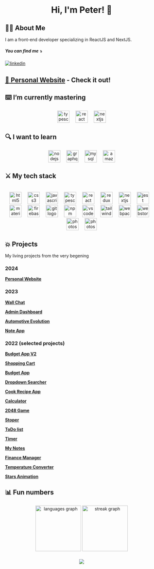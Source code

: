 
 <h1 align="center">Hi, I'm Peter! 👋</h1>


## 👨‍🚀 About Me
I am a front-end developer specializing in ReactJS and NextJS.

<h5>You can find me ⤵️</h5> <a href="https://www.linkedin.com/in/piotr-matlak/" target="_blank">
<img src=https://img.shields.io/badge/linkedin-%231E77B5.svg?&style=for-the-badge&logo=linkedin&logoColor=white alt=linkedin style="margin-bottom: 5px;" />
</a> 

## [**🚀 Personal Website**](https://github.com/p6te/Chat-app) - Check it out!

<h2 align="left">⌨️ I’m currently mastering</h2>

###

<div align="center">
  <img src="https://cdn.jsdelivr.net/gh/devicons/devicon/icons/typescript/typescript-original.svg" height="40" alt="typescript logo"  />
  <img width="12" />
  <img src="https://cdn.jsdelivr.net/gh/devicons/devicon/icons/react/react-original.svg" height="40" alt="react logo"  />
  <img width="12" />
  <img src="https://cdn.jsdelivr.net/gh/devicons/devicon/icons/nextjs/nextjs-original.svg" height="40" alt="nextjs logo"  />
</div>

###

<h2 align="left">🔍 I want to learn</h2>

###

<div align="center">
  <img src="https://cdn.jsdelivr.net/gh/devicons/devicon/icons/nodejs/nodejs-original.svg" height="40" alt="nodejs logo"  />
  <img width="12" />
  <img src="https://cdn.jsdelivr.net/gh/devicons/devicon/icons/graphql/graphql-plain.svg" height="40" alt="graphql logo"  />
  <img width="12" />
  <img src="https://cdn.jsdelivr.net/gh/devicons/devicon/icons/mysql/mysql-original.svg" height="40" alt="mysql logo"  />
  <img width="12" />
  <img src="https://cdn.jsdelivr.net/gh/devicons/devicon/icons/amazonwebservices/amazonwebservices-original.svg" height="40" alt="amazonwebservices logo"  />
</div>

###

<h2 align="left">⚔️ My tech stack</h2>

###

<br clear="both">

<div align="center">
  <img src="https://cdn.jsdelivr.net/gh/devicons/devicon/icons/html5/html5-original.svg" height="40" alt="html5 logo"  />
  <img width="12" />
  <img src="https://cdn.jsdelivr.net/gh/devicons/devicon/icons/css3/css3-original.svg" height="40" alt="css3 logo"  />
  <img width="12" />
  <img src="https://cdn.jsdelivr.net/gh/devicons/devicon/icons/javascript/javascript-original.svg" height="40" alt="javascript logo"  />
  <img width="12" />
  <img src="https://cdn.jsdelivr.net/gh/devicons/devicon/icons/typescript/typescript-original.svg" height="40" alt="typescript logo"  />
  <img width="12" />
  <img src="https://cdn.jsdelivr.net/gh/devicons/devicon/icons/react/react-original.svg" height="40" alt="react logo"  />
  <img width="12" />
  <img src="https://cdn.jsdelivr.net/gh/devicons/devicon/icons/redux/redux-original.svg" height="40" alt="redux logo"  />
  <img width="12" />
  <img src="https://cdn.jsdelivr.net/gh/devicons/devicon/icons/nextjs/nextjs-original.svg" height="40" alt="nextjs logo"  />
  <img width="12" />
  <img src="https://cdn.jsdelivr.net/gh/devicons/devicon/icons/jest/jest-plain.svg" height="40" alt="jest logo"  />
  <img width="12" />
  <img src="https://cdn.jsdelivr.net/gh/devicons/devicon/icons/materialui/materialui-original.svg" height="40" alt="materialui logo"  />
  <img width="12" />
  <img src="https://cdn.jsdelivr.net/gh/devicons/devicon/icons/firebase/firebase-plain.svg" height="40" alt="firebase logo"  />
  <img width="12" />
  <img src="https://cdn.jsdelivr.net/gh/devicons/devicon/icons/git/git-original.svg" height="40" alt="git logo"  />
  <img width="12" />
  <img src="https://cdn.jsdelivr.net/gh/devicons/devicon/icons/npm/npm-original-wordmark.svg" height="40" alt="npm logo"  />
  <img width="12" />
  <img src="https://cdn.jsdelivr.net/gh/devicons/devicon/icons/vscode/vscode-original.svg" height="40" alt="vscode logo"  />
  <img width="12" />
  <img src="https://profilinator.rishav.dev/skills-assets/tailwindcss.svg" height="40" alt="tailwindcss logo"  />
  <img width="12" />
  <img src="https://cdn.jsdelivr.net/gh/devicons/devicon/icons/webpack/webpack-original.svg" height="40" alt="webpack logo"  />
  <img width="12" />
  <img src="https://cdn.jsdelivr.net/gh/devicons/devicon/icons/webstorm/webstorm-original.svg" height="40" alt="webstorm logo"  />
  <img width="12" />
  <img src="https://profilinator.rishav.dev/skills-assets/figma-icon.svg" height="40" alt="photoshop logo"  />
  <img width="12" />
  <img src="https://cdn.jsdelivr.net/gh/devicons/devicon/icons/photoshop/photoshop-plain.svg" height="40" alt="photoshop logo"  />
</div>

###

<h2 align="left">💥 Projects</h2>
<p>My living projects from the very begening</p>

### 2024
[**Personal Website**](https://github.com/p6te/portfolio-website)

### 2023
[**Wall Chat**](https://github.com/p6te/Chat-app)

[**Admin Dashboard**](https://github.com/p6te/admin-dashboard)

[**Automotive Evolution**](https://github.com/p6te/Automotive-Evolution)

[**Note App**](https://github.com/p6te/Note-app/)

### 2022 (selected projects)

[**Budget App V2**](https://github.com/p6te/budget-app)

[**Shopping Cart**](https://github.com/p6te/shopping-cart)

[**Budget App**](https://github.com/p6te/Budget-app-redux)

[**Dropdown Searcher**](https://github.com/p6te/dropdown-list)

[**Cook Recipe App**](https://github.com/p6te/cook-recipe-app)

[**Calculator**](https://github.com/p6te/calculator-react-app)

[**2048 Game**](https://github.com/p6te/2048---game)

[**Stoper**](https://github.com/p6te/stoper)

[**ToDo list**](https://github.com/p6te/to-do-list-)

[**Timer**](https://github.com/p6te/Timer)

[**My Notes**](https://github.com/p6te/myNotes-app)

[**Finance Manager**](https://github.com/p6te/finance-manager)

[**Temperature Converter**](https://github.com/p6te/Temperature-converter)

[**Stars Animation**](https://github.com/p6te/stars-animation)


###

<h2 align="left">📊 Fun numbers</h2>

###

<div align="center">
  <img src="https://github-readme-stats.vercel.app/api/top-langs?username=p6te&locale=en&hide_title=false&layout=compact&card_width=320&langs_count=5&theme=dracula&hide_border=false&order=2" height="150" alt="languages graph"  />
  <img src="https://streak-stats.demolab.com?user=p6te&locale=en&mode=daily&theme=dracula&hide_border=false&border_radius=5&order=3" height="150" alt="streak graph"  />
</div>

###

<div align="center">
  <img src="https://profile-counter.glitch.me/p6te/count.svg?"  />
</div>

</div>  




